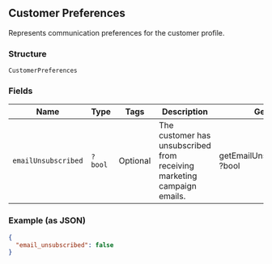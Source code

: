 ## Customer Preferences

Represents communication preferences for the customer profile.

### Structure

`CustomerPreferences`

### Fields

| Name | Type | Tags | Description | Getter | Setter |
|  --- | --- | --- | --- | --- | --- |
| `emailUnsubscribed` | `?bool` | Optional | The customer has unsubscribed from receiving marketing campaign emails. | getEmailUnsubscribed(): ?bool | setEmailUnsubscribed(?bool emailUnsubscribed): void |

### Example (as JSON)

```json
{
  "email_unsubscribed": false
}
```

